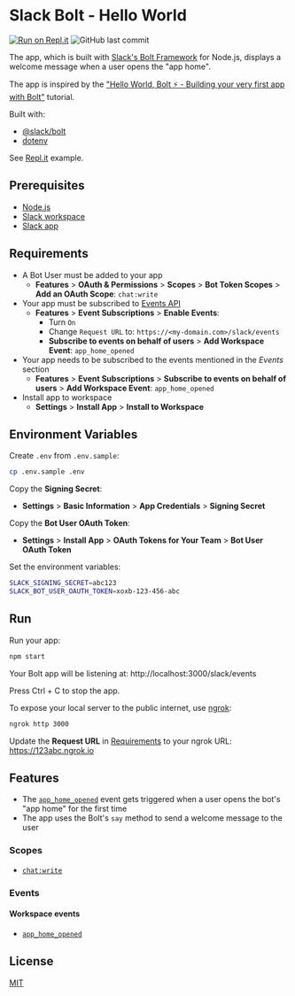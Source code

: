 # Slack Bolt - Hello World

[![Run on Repl.it](https://repl.it/badge/github/remarkablemark/slack-bolt-hello-world)](https://repl.it/github/remarkablemark/slack-bolt-hello-world)
![GitHub last commit](https://img.shields.io/github/last-commit/remarkablemark/slack-bolt-hello-world)

The app, which is built with [Slack's Bolt Framework](https://slack.dev/bolt/tutorial/getting-started) for Node.js, displays a welcome message when a user opens the "app home".

The app is inspired by the ["Hello World, Bolt ⚡️ - Building your very first app with Bolt"](https://api.slack.com/tutorials/hello-world-bolt) tutorial.

Built with:

- [@slack/bolt](https://www.npmjs.com/package/@slack/bolt)
- [dotenv](https://www.npmjs.com/package/dotenv)

See [Repl.it](https://repl.it/@remarkablemark/slack-bolt-hello-world) example.

## Prerequisites

- [Node.js](https://nodejs.org/)
- [Slack workspace](https://slack.com/help/articles/206845317-Create-a-Slack-workspace)
- [Slack app](https://api.slack.com/apps/new)

## Requirements

- A Bot User must be added to your app
  - **Features** > **OAuth & Permissions** > **Scopes** > **Bot Token Scopes** > **Add an OAuth Scope**: `chat:write`
- Your app must be subscribed to [Events API](https://api.slack.com/events-api)
  - **Features** > **Event Subscriptions** > **Enable Events**:
    - Turn `On`
    - Change `Request URL` to: `https://<my-domain.com>/slack/events`
    - **Subscribe to events on behalf of users** > **Add Workspace Event**: `app_home_opened`
- Your app needs to be subscribed to the events mentioned in the _Events_ section
  - **Features** > **Event Subscriptions** > **Subscribe to events on behalf of users** > **Add Workspace Event**: `app_home_opened`
- Install app to workspace
  - **Settings** > **Install App** > **Install to Workspace**

## Environment Variables

Create `.env` from `.env.sample`:

```sh
cp .env.sample .env
```

Copy the **Signing Secret**:

- **Settings** > **Basic Information** > **App Credentials** > **Signing Secret**

Copy the **Bot User OAuth Token**:

- **Settings** > **Install App** > **OAuth Tokens for Your Team** > **Bot User OAuth Token**

Set the environment variables:

```sh
SLACK_SIGNING_SECRET=abc123
SLACK_BOT_USER_OAUTH_TOKEN=xoxb-123-456-abc
```

## Run

Run your app:

```sh
npm start
```

Your Bolt app will be listening at: http://localhost:3000/slack/events

Press Ctrl + C to stop the app.

To expose your local server to the public internet, use [ngrok](https://ngrok.com/):

```sh
ngrok http 3000
```

Update the **Request URL** in [Requirements](#requirements) to your ngrok URL: https://123abc.ngrok.io

## Features

- The [`app_home_opened`](https://api.slack.com/events/app_home_opened) event gets triggered when a user opens the bot's "app home" for the first time
- The app uses the Bolt's `say` method to send a welcome message to the user

### Scopes

- [`chat:write`](https://api.slack.com/scopes/chat:write)

### Events

#### Workspace events

- [`app_home_opened`](https://api.slack.com/events/app_home_opened)

## License

[MIT](LICENSE)
